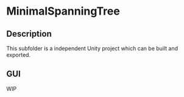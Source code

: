 # MinimalSpanningTree

## Description

This subfolder is a independent Unity project which can be built and exported.

## GUI

WIP
